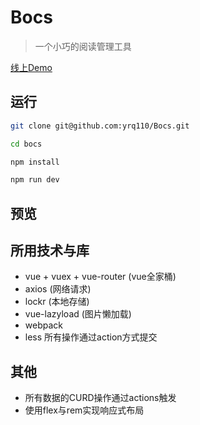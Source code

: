 # Bocs

> 一个小巧的阅读管理工具

[线上Demo](http://bocs.leanapp.cn)

## 运行

```bash
git clone git@github.com:yrq110/Bocs.git

cd bocs

npm install 

npm run dev
```

## 预览

## 所用技术与库

* vue + vuex + vue-router (vue全家桶)
* axios (网络请求)
* lockr (本地存储)
* vue-lazyload (图片懒加载)
* webpack
* less
所有操作通过action方式提交

## 其他
* 所有数据的CURD操作通过actions触发
* 使用flex与rem实现响应式布局